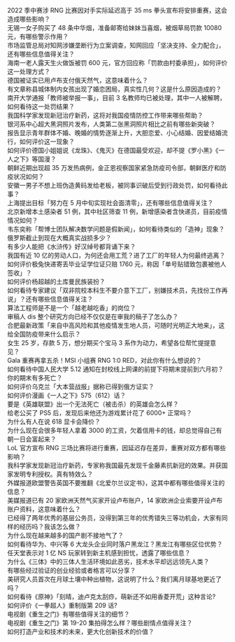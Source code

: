 2022 季中赛涉 RNG 比赛因对手实际延迟高于 35 ms 拳头宣布将安排重赛，这会造成哪些影响？  
无锡一女子购买了 48 条中华烟，准备邮寄给妹妹当喜烟，被烟草局罚款 10080 元，有哪些警示作用？  
市场监管总局对知网涉嫌垄断行为立案调查，知网回应「坚决支持、全力配合」，还有哪些信息值得关注？  
海南一老人露天生火做饭被罚 600 元，官方回应称「罚款由村委承担」，如何评价这一处理方式？  
德国被证实已用卢布支付俄天然气，这意味着什么？  
有文章称县城体制内女孩出现了婚恋困局，真实性几何？这是什么原因造成的？  
南开大学通报「教师被举报一事」，目前 3 名教师均已被处理，其中一人被解聘，如何看待这一处罚结果？  
我国科学家发现新冠治疗新药，这将对我国疫情防控工作带来哪些帮助？  
银河系中心超大黑洞照片发布，人类第二张黑洞照片相比之前有哪些新突破？  
报告显示青年群体不婚、晚婚的情势逐渐上升，大胆恋爱、小心结婚、因爱结婚流行，如何评价这一现象？  
如何评价德国小姐姐说《龙珠》、《鬼灭》在德国最受欢迎，却不提《罗小黑》《一人之下》等国漫？  
朝鲜近期出现超 35 万发热病例，金正恩视察国家紧急防疫司令部，朝鲜医疗和防疫状况如何？  
安徽一男子不想上班伪造黄码发给老板，被同事识破后受到行政处罚，如何看待此事？  
上海提出目标「努力在 5 月中旬实现社会面清零」，还有哪些信息值得关注？  
北京新增本土感染者 51 例，其中社区筛查 11 例，新增感染者含快递员，目前疫情情况如何？  
韦东奕称「帮博士团队解决数学问题是假新闻」，如何看待类似的「造神」现象？  
俄罗斯截止到现在大概真实战损多少？  
有多少人能把《水浒传》好汉绰号都背诵下来？  
我国有近 10 亿的劳动人口，为何还会用工荒？进了工厂的年轻人为何最终逃离？  
如何评价极兔快递寄丢毕业证学位证只赔 1760 元，称因「单号贴错致包裹被他人签收」？  
如何评价杨超越的土库曼民族装扮？  
如何看待专家建议「双非院校本科生不要介意下工厂，别嫌技术员，先找份工作再说」？还有哪些信息值得关注？  
算法工程师是不是一个「越老越吃香」的岗位？  
审稿人 dis 整个研究方向已经不仅仅是在审我的稿子了怎么办？  
合肥最新政策「来自中高风险和其他疫情发生地人员，可随时光明正大地来」，这给全国防疫带来什么启示？  
女生 25 岁，存款 5 万，想分期买个宝马 3 系作为动力，希望各位帮忙提提意见？  
Gala 重赛再拿五杀！MSI 小组赛 RNG 1:0 RED，对此你有什么想说的？  
如何看待中国人民大学 5.12 通知在封校线上网课的前提下将期末提前到六月初？你的期末有多死亡？  
如何评价乌克兰「大本营战报」据称已得到俄方证实？  
如何评价漫画《一人之下》575（612）话？  
要是《英雄联盟》出一个无法死亡（被击杀）的英雄会怎么样？  
给老公买了 PS5 后，发现后来他还为游戏累计花了 6000+ 正常吗？  
为什么有人在说 618 显卡会降价？  
为什么现在会很多年轻人拿着 3000 的工资，欠着信用卡的钱，却总觉得自己有朝一日会富起来？  
LoL 官方宣布 RNG 三场比赛将进行重赛，因延迟存在差异，重赛对双方都有哪些影响？  
我科学家发现新冠治疗新药，专家称我国最先发现千金藤素抗新冠的效果。并获国家发明专利授权。真有特效么？  
外媒报道欧盟警告英国不要推翻《北爱尔兰议定书》，这其中都有哪些值得关注的信息？  
美媒报道已有 20 家欧洲天然气买家开设卢布账户，14 家欧洲企业索要开设卢布账户资料，这意味着什么？  
已经得了两年优秀的基层公务员，没得到第三年的优秀错失三等功机会，大家有同样的经历吗？我该怎么做？  
为什么现在越来越多的国产剧不接地气了？  
如何看待华为、中兴等 6 大龙头企业同时落户黑龙江？黑龙江有哪些区位优势？  
任天堂表示对 1 亿 NS 玩家转到新主机感到担忧，透露了哪些信息？  
为什么《三体》中的三体人生活环境如此恶劣，技术水平却远远领先人类？  
有哪些经过验证的创业经验或者格言可以分享？  
美研究人员首次在月球土壤中种出植物，这说明了什么？我们离月球基地更近了吗？  
如何看待《原神》「刻晴，迪卢克太刮痧，萌新还不如用香菱开荒」这种言论?  
如何评价《一拳超人》重制版第 209 话?  
电视剧《重生之门》有哪些值得关注的细节？  
电视剧《重生之门》第 19-20 集拍得怎么样？哪些剧情点值得关注？  
如何打造产业和技术的未来，更大化创新技术的价值？  
